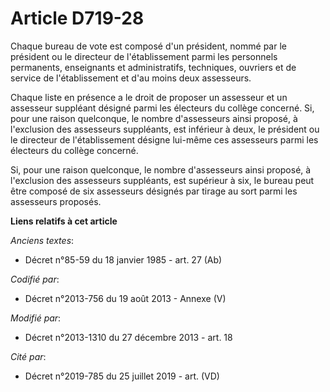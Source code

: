 # Article D719-28

Chaque bureau de vote est composé d'un président, nommé par le président ou le directeur de l'établissement parmi les
personnels permanents, enseignants et administratifs, techniques, ouvriers et de service de l'établissement et d'au moins
deux assesseurs. 

Chaque liste en présence a le droit de proposer un assesseur et un assesseur suppléant désigné parmi les électeurs du collège
concerné. Si, pour une raison quelconque, le nombre d'assesseurs ainsi proposé, à l'exclusion des assesseurs suppléants, est
inférieur à deux, le président ou le directeur de l'établissement désigne lui-même ces assesseurs parmi les électeurs du
collège concerné. 

Si, pour une raison quelconque, le nombre d'assesseurs ainsi proposé, à l'exclusion des assesseurs suppléants, est supérieur
à six, le bureau peut être composé de six assesseurs désignés par tirage au sort parmi les assesseurs proposés.

**Liens relatifs à cet article**

_Anciens textes_:

  - Décret n°85-59 du 18 janvier 1985 - art. 27 (Ab)

_Codifié par_:

  - Décret n°2013-756 du 19 août 2013 -  Annexe (V)

_Modifié par_:

  - Décret n°2013-1310 du 27 décembre 2013 - art. 18

_Cité par_:

  - Décret n°2019-785 du 25 juillet 2019 - art. (VD)
